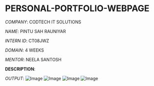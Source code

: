 # PERSONAL-PORTFOLIO-WEBPAGE

*COMPANY*: CODTECH IT SOLUTIONS

*NAME*: PINTU SAH RAUNIYAR

*INTERN ID*: CT08JWZ

*DOMAIN*: 4 WEEKS

*MENTOR*: NEELA SANTOSH

**DESCRIPTION**:

*OUTPUT*:
![Image](https://github.com/user-attachments/assets/bbdd861e-4aed-4c9e-889d-9dc7467a50a4)
![Image](https://github.com/user-attachments/assets/19d586e9-16e9-486e-a0ca-7a7f377ebe22)
![Image](https://github.com/user-attachments/assets/9621433f-4700-417c-8f36-db80f0a5e6a9)
![Image](https://github.com/user-attachments/assets/5c064898-b024-4a21-9792-bf506dcdcb84)
